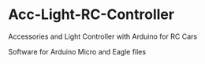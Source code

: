 # Acc-Light-RC-Controller
Accessories and Light Controller with Arduino for RC Cars

Software for Arduino Micro and Eagle files
